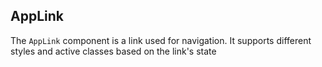 ## AppLink

The `AppLink` component is a link used for navigation. It supports different styles and active classes based on the link's state
